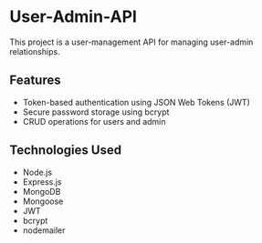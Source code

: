 # User-Admin-API

This project is a user-management API for managing user-admin relationships.

## Features

- Token-based authentication using JSON Web Tokens (JWT)
- Secure password storage using bcrypt
- CRUD operations for users and admin

## Technologies Used

- Node.js
- Express.js
- MongoDB
- Mongoose
- JWT
- bcrypt
- nodemailer
